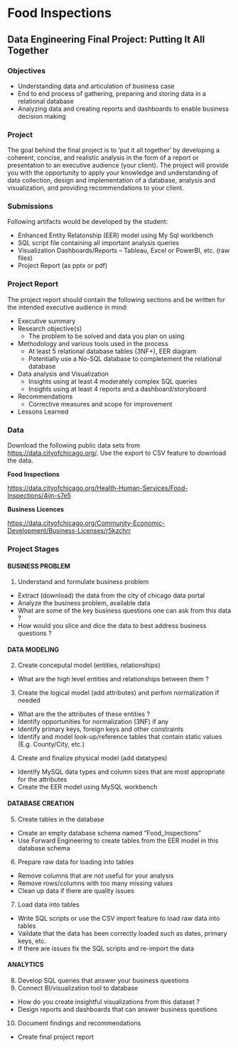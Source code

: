 # Food Inspections
## Data Engineering Final Project: Putting It All Together

### Objectives

- Understanding data and articulation of business case
- End to end process of gathering, preparing and storing data in a relational database
- Analyzing data and creating reports and dashboards to enable business decision
making

### Project

The goal behind the final project is to ‘put it all together’ by developing a coherent, concise,
and realistic analysis in the form of a report or presentation to an executive audience (your
client). The project will provide you with the opportunity to apply your knowledge and
understanding of data collection, design and implementation of a database, analysis and
visualization, and providing recommendations to your client.

### Submissions

Following artifacts would be developed by the student:
- Enhanced Entity Relatonship (EER) model using My Sql workbench
- SQL script file containing all important analysis queries
- Visualization Dashboards/Reports – Tableau, Excel or PowerBI, etc. (raw files)
- Project Report (as pptx or pdf)

### Project Report

The project report should contain the following sections and be written for the intended
executive audience in mind:
- Executive summary
- Research objective(s)
  - The problem to be solved and data you plan on using
- Methodology and various tools used in the process
  - At least 5 relational database tables (3NF+), EER diagram
  - Potentially use a No-SQL database to completement the relational database
- Data analysis and Visualization
  - Insights using at least 4 moderately complex SQL queries
  - Insights using at least 4 reports and a dashboard/storyboard
- Recommendations
  - Corrective measures and scope for improvement
- Lessons Learned

### Data

Download the following public data sets from https://data.cityofchicago.org/. Use the export
to CSV feature to download the data.

**Food Inspections**

https://data.cityofchicago.org/Health-Human-Services/Food-Inspections/4ijn-s7e5

**Business Licences**

https://data.cityofchicago.org/Community-Economic-Development/Business-Licenses/r5kzchrr

### Project Stages

#### BUSINESS PROBLEM

1. Understand and formulate business problem
  - Extract (download) the data from the city of chicago data portal
  - Analyze the business problem, available data
  - What are some of the key business questions one can ask from this data ?
  - How would you slice and dice the data to best address business questions ?

#### DATA MODELING

2. Create conceputal model (entities, relationships)
  - What are the high level entities and relationships between them ?
3. Create the logical model (add attributes) and perfom normalization if needed
  - What are the the attributes of these entities ?
  - Identify opportunities for normalization (3NF) if any
  - Identify primary keys, foreign keys and other constraints
  - Identify and model look-up/reference tables that contain static values (E.g.
County/City, etc.)
4. Create and finalize physical model (add datatypes)
  - Identify MySQL data types and column sizes that are most appropriate for the
attributes
  - Create the EER model using MySQL workbench

#### DATABASE CREATION

5. Create tables in the database
  - Create an empty database schema named “Food_Inspections”
  - Use Forward Engineering to create tables from the EER model in this database
schema
6. Prepare raw data for loading into tables
  - Remove columns that are not useful for your analysis
  - Remove rows/columns with too many missing values
  - Clean up data if there are quality issues
7. Load data into tables
  - Write SQL scripts or use the CSV import feature to load raw data into tables
  - Vaildate that the data has been correctly loaded such as dates, primary keys, etc.
  - If there are issues fix the SQL scripts and re-import the data

#### ANALYTICS

8. Develop SQL queries that answer your business questions
9. Connect BI/visualization tool to database
  - How do you create insightful visualizations from this dataset ?
  - Design reports and dashboards that can answer business questions
10. Document findings and recommendations
  - Create final project report 
